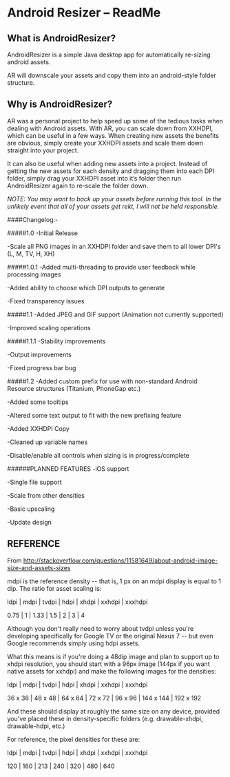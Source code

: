 Android Resizer – ReadMe
===

What is AndroidResizer?
---
AndroidResizer is a simple Java desktop app for automatically re-sizing android assets.

AR will downscale your assets and copy them into an android-style folder structure.

Why is AndroidResizer?
---
AR was a personal project to help speed up some of the tedious tasks when dealing with Android assets. With AR, you can scale down from XXHDPI, which can be useful in a few ways. When creating new assets the benefits are obvious, simply create your XXHDPI assets and scale them down straight into your project.

It can also be useful when adding new assets into a project. Instead of getting the new assets for each density and dragging them into each DPI folder, simply drag your XXHDPI asset into it’s folder then run AndroidResizer again to re-scale the folder down.

_NOTE: You may want to back up your assets before running this tool. In the unlikely event that all of your assets get rekt, I will not be held responsible._

####Changelog:-

#####1.0
-Initial Release

-Scale all PNG images in an XXHDPI folder and save them to all lower DPI's (L, M, TV, H, XH)



#####1.0.1
-Added multi-threading to provide user feedback while processing images

-Added ability to choose which DPI outputs to generate

-Fixed transparency issues



#####1.1
-Added JPEG and GIF support (Animation not currently supported)

-Improved scaling operations



#####1.1.1
-Stability improvements

-Output improvements

-Fixed progress bar bug



#####1.2
-Added custom prefix for use with non-standard Android Resource structures (Titanium, PhoneGap etc.)

-Added some tooltips

-Altered some text output to fit with the new prefixing feature

-Added XXHDPI Copy

-Cleaned up variable names

-Disable/enable all controls when sizing is in progress/complete



######PLANNED FEATURES
-iOS support

-Single file support

-Scale from other densities

-Basic upscaling

-Update design



REFERENCE
---

From http://stackoverflow.com/questions/11581649/about-android-image-size-and-assets-sizes

mdpi is the reference density -- that is, 1 px on an mdpi display is equal to 1 dip. The ratio for asset scaling is:

ldpi | mdpi | tvdpi | hdpi | xhdpi | xxhdpi | xxxhdpi

0.75 | 1       | 1.33  | 1.5   | 2        | 3           | 4

Although you don't really need to worry about tvdpi unless you're developing specifically for Google TV or the original Nexus 7 -- but even Google recommends simply using hdpi assets.

What this means is if you're doing a 48dip image and plan to support up to xhdpi resolution, you should start with a 96px image (144px if you want native assets for xxhdpi) and make the following images for the densities:

ldpi       | mdpi     | tvdpi     | hdpi      | xhdpi      | xxhdpi      | xxxhdpi

36 x 36 | 48 x 48 | 64 x 64  | 72 x 72 | 96 x 96   | 144 x 144 | 192 x 192

And these should display at roughly the same size on any device, provided you've placed these in density-specific folders (e.g. drawable-xhdpi, drawable-hdpi, etc.)	

For reference, the pixel densities for these are:

ldpi   | mdpi  | tvdpi  | hdpi  | xhdpi  | xxhdpi  | xxxhdpi

120   | 160     | 213    | 240   | 320     | 480       | 640
